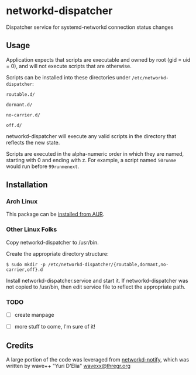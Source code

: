 # networkd-dispatcher
Dispatcher service for systemd-networkd connection status changes


## Usage

Application expects that scripts are executable and owned by root (gid = uid = 0), and will not execute scripts that are otherwise.

Scripts can be installed into these directories under ```/etc/networkd-dispatcher```:

```
routable.d/

dormant.d/

no-carrier.d/

off.d/
```

networkd-dispatcher will execute any valid scripts in the directory that reflects the new state. 

Scripts are executed in the alpha-numeric order in which they are named, starting with 0 and ending with z. For example, a script named ```50runme``` would run before ```99runmenext```.


## Installation

### Arch Linux

This package can be [installed from AUR](https://aur.archlinux.org/packages/networkd-dispatcher/).

### Other Linux Folks

Copy networkd-dispatcher to /usr/bin.

Create the appropriate directory structure:

```$ sudo mkdir -p /etc/networkd-dispatcher/{routable,dormant,no-carrier,off}.d```

Install networkd-dispatcher.service and start it. If networkd-dispatcher was not copied to /usr/bin, then edit service file to reflect the appropriate path.


### TODO

- [ ] create manpage

- [ ] more stuff to come, I'm sure of it!

## Credits

A large portion of the code was leveraged from [networkd-notify](https://github.com/wavexx/networkd-notify), which was written by wave++ "Yuri D'Elia" <wavexx@thregr.org>
